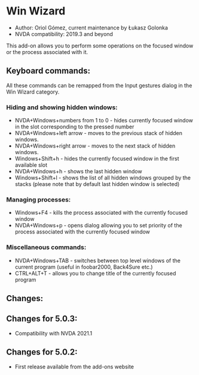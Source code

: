 # Win Wizard

* Author: Oriol Gómez, current maintenance by Łukasz Golonka
* NVDA compatibility: 2019.3 and beyond

This add-on allows you to perform some operations on the focused window or the process associated with it.

## Keyboard commands:
All these commands can be remapped from the Input gestures dialog in the Win Wizard category.
### Hiding and showing hidden windows:
* NVDA+Windows+numbers from 1 to 0 - hides  currently focused window in the slot corresponding to the pressed number
* NVDA+Windows+left arrow - moves to the previous stack of hidden windows.
* NVDA+Windows+right arrow - moves to the next stack of hidden windows.
* Windows+Shift+h - hides the currently focused window in the first available slot
* NVDA+Windows+h - shows the last hidden window
* Windows+Shift+l - shows the list of all hidden windows grouped by the stacks (please note that by default last hidden window is selected)

### Managing processes:
* Windows+F4 - kills the process associated with the currently focused window
* NVDA+Windows+p - opens dialog allowing you to set priority of the process associated with the currently focused window

### Miscellaneous  commands:
* NVDA+Windows+TAB - switches between top level windows of the current program (useful in foobar2000, Back4Sure etc.)
* CTRL+ALT+T - allows you to change title of the currently focused program

## Changes:

## Changes for 5.0.3:

- Compatibility with NVDA 2021.1

## Changes for 5.0.2:

- First release available from the add-ons website
